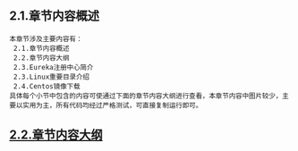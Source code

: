 
## 2.1.章节内容概述
    本章节涉及主要内容有：
     2.1.章节内容概述
     2.2.章节内容大纲
     2.3.Eureka注册中心简介
     2.3.Linux重要目录介绍
     2.4.Centos镜像下载
	具体每个小节中包含的内容可使通过下面的章节内容大纲进行查看，本章节内容中图片较少，主要以实用为主，所有代码均经过严格测试，可直接复制运行即可。

## <a href="/enhance/markmap/backend/springcloud/springcloud-eureka/chapter/springcloud-eureka-outline5-chapter2.html" target="_blank">2.2.章节内容大纲</a>

<Markmap localtion="/enhance/markmap/backend/springcloud/springcloud-eureka/chapter/springcloud-eureka-outline5-chapter2.html"/>


